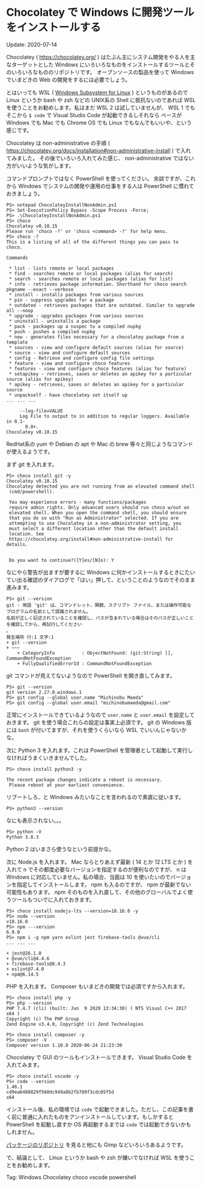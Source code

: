 # Chocolatey で Windows に開発ツールをインストールする

Update: 2020-07-14


Chocolatey ( https://chocolatey.org/ ) はたぶん主にシステム開発をやる人を主なターゲットとした
Windows にいろいろなものをインストールするツールとそのいろいろなもののリポジトリです。
オープンソースの製品を使って Windows でいまどきの Web の開発をするには必要でしょう。

とはいっても WSL ( [Windows Subsystem for Linux](https://docs.microsoft.com/en-us/windows/wsl/install-win10) )
というものがあるので Linux というか bash や zsh などの UNIX系の Shell に抵抗ないのであれば
WSL を使うことをお勧めします。私はまだ WSL 2 は試していませんが、
WSL 1 でもそこから ``$ code`` で Visual Studio Code が起動できるしそれなら
ベースが Windows でも Mac でも Chrome OS でも Linux でもなんでもいいや、という感じです。

Chocolatey は non-administrative の手順
( https://chocolatey.org/docs/installation#non-administrative-install )
で入れてみました。
その後でいろいろ入れてみた感じ、 non-administrative ではない方がいいような気がします。

コマンドプロンプトではなく PowerShell を使ってください。
余談ですが、これから Windows でシステムの開発や運用の仕事をする人は PowerShell に慣れておきましょう。

```
PS> notepad ChocolateyInstallNonAdmin.ps1
PS> Set-ExecutionPolicy Bypass -Scope Process -Force;
PS> .\ChocolateyInstallNonAdmin.ps1
PS> choco
Chocolatey v0.10.15
Please run 'choco -?' or 'choco <command> -?' for help menu.
PS> choco -?
This is a listing of all of the different things you can pass to choco.

Commands

 * list - lists remote or local packages
 * find - searches remote or local packages (alias for search)
 * search - searches remote or local packages (alias for list)
 * info - retrieves package information. Shorthand for choco search pkgname --exact --verbose
 * install - installs packages from various sources
 * pin - suppress upgrades for a package
 * outdated - retrieves packages that are outdated. Similar to upgrade all --noop
 * upgrade - upgrades packages from various sources
 * uninstall - uninstalls a package
 * pack - packages up a nuspec to a compiled nupkg
 * push - pushes a compiled nupkg
 * new - generates files necessary for a chocolatey package from a template
 * sources - view and configure default sources (alias for source)
 * source - view and configure default sources
 * config - Retrieve and configure config file settings
 * feature - view and configure choco features
 * features - view and configure choco features (alias for feature)
 * setapikey - retrieves, saves or deletes an apikey for a particular source (alias for apikey)
 * apikey - retrieves, saves or deletes an apikey for a particular source
 * unpackself - have chocolatey set itself up
... ... ...

     --log-file=VALUE
     Log File to output to in addition to regular loggers. Available in 0.1-
       0.8+.
Chocolatey v0.10.15
```

RedHat系の yum や Debian の apt や Mac の brew 等々と同じようなコマンドが使えるようです。

まず git を入れます。

```
PS> choco install git -y
Chocolatey v0.10.15
Chocolatey detected you are not running from an elevated command shell
 (cmd/powershell).

 You may experience errors - many functions/packages
 require admin rights. Only advanced users should run choco w/out an
 elevated shell. When you open the command shell, you should ensure
 that you do so with "Run as Administrator" selected. If you are
 attempting to use Chocolatey in a non-administrator setting, you
 must select a different location other than the default install
 location. See
 https://chocolatey.org/install#non-administrative-install for details.


 Do you want to continue?([Y]es/[N]o): Y
```

なにやら警告が出ますが要するに Windows に何かインストールするときにたいてい出る確認のダイアログで「はい」押して、ということのようなのでそのまま進みます。

```
PS> git --version
git : 用語 'git' は、コマンドレット、関数、スクリプト ファイル、または操作可能なプログラムの名前として認識されません。
名前が正しく記述されていることを確認し、パスが含まれている場合はそのパスが正しいことを確認してから、再試行してください
。
発生場所 行:1 文字:1
+ git --version
+ ~~~
    + CategoryInfo          : ObjectNotFound: (git:String) [], CommandNotFoundException
    + FullyQualifiedErrorId : CommandNotFoundException
```

git コマンドが見えてないようなので PowerShell を開き直してみます。

```
PS> git --version
git version 2.27.0.windows.1
PS> git config --global user.name "Michinobu Maeda"
PS> git config --global user.email "michinobumaeda@gmail.com"
```

正常にインストールできているようなので ``user.name`` と ``user.email`` を設定しておきます。
git を使う場合これらの設定は事実上必須です。
git の Windows 版には ``bash`` が付いてますが、それを使うくらいなら WSL でいいんじゃないかな。

次に Python 3 を入れます。これは PowerShell を管理者として起動して実行しなければうまくいきませんでした。

```
PS> choco install python3 -y

The recent package changes indicate a reboot is necessary.
 Please reboot at your earliest convenience.
```

リブートしろ、と Windows みたいなことを言われるので素直に従います。

```
PS> python3 --version
```

なにも表示されない。。。

```
PS> python -V
Python 3.8.3
```

Python 2 はいまさら使うなという前提かな。

次に Node.js を入れます。
Mac ならとりあえず最新 ( 14 とか 12 LTS とか ) を入れて
n でその都度必要なバージョンを指定するのが便利なのですが、
n は Windows に対応していません。私の場合、当面は 10 を使いたいのでバージョンを指定してインストールします。
npm も入るのですが、 npm が最新でない可能性もあります。
npm そのものを入れ直して、その他のグローバルでよく使うツールもついでに入れておきます。

```
PS> choco install nodejs-lts --version=10.16.0 -y
PS> node --version
v10.16.0
PS> npm ---version
6.9.0
PS> npm i -g npm yarn eslint jest firebase-tools @vue/cli
... ... ...

+ jest@26.1.0
+ @vue/cli@4.4.6
+ firebase-tools@8.4.3
+ eslint@7.4.0
+ npm@6.14.5
```

PHP を入れます。
Composer もいまどきの開発では必須ですから入れます。

```
PS> choco install php -y
PS> php --version
PHP 7.4.7 (cli) (built: Jun  9 2020 13:34:30) ( NTS Visual C++ 2017 x64 )
Copyright (c) The PHP Group
Zend Engine v3.4.0, Copyright (c) Zend Technologies

PS> choco install composer -y
PS> composer -V
Composer version 1.10.8 2020-06-24 21:23:30
```

Chocolatey で GUI のツールもインストールできます。
Visual Studio Code を入れてみます。

```
PS> choco install vscode -y
PS> code --version
1.46.1
cd9ea6488829f560dc949a8b2fb789f3cdc05f5d
x64
```

インストール後、私の環境では ``code`` で起動できました。ただし、この記事を書く前に普通に入れたものをアンインストールしています。もしかすると
PowerShell を起動し直すか OS 再起動するまでは ``code`` では起動できないかもしれません。

[パッケージのリポジトリ](https://chocolatey.org/packages)
を見ると他にも Gimp などいろいろあるようです。

で、結論として、 Linux というか bash や zsh が嫌いでなければ WSL を使うことをお勧めします。

Tag: Windows Chocolatey choco vscode powershell



